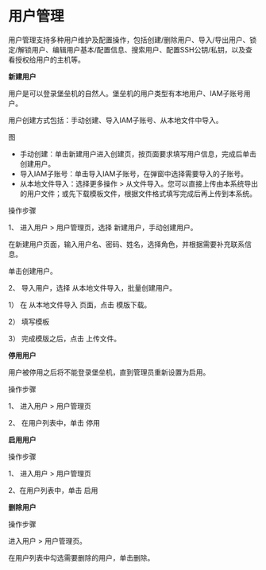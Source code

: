 # 用户管理


用户管理支持多种用户维护及配置操作，包括创建/删除用户、导入/导出用户、锁定/解锁用户、编辑用户基本/配置信息、搜索用户、配置SSH公钥/私钥，以及查看授权给用户的主机等。


**新建用户**

用户是可以登录堡垒机的自然人。堡垒机的用户类型有本地用户、IAM子账号用户。

用户创建方式包括：手动创建、导入IAM子账号、从本地文件中导入。

图


- 手动创建：单击新建用户进入创建页，按页面要求填写用户信息，完成后单击创建用户。
- 导入IAM子账号：单击导入IAM子账号，在弹窗中选择需要导入的子账号。
- 从本地文件导入：选择更多操作 > 从文件导入。您可以直接上传由本系统导出的用户文件；或先下载模板文件，根据文件格式填写完成后再上传到本系统。

操作步骤

1、 进入用户 > 用户管理页，选择 新建用户，手动创建用户。

  在新建用户页面，输入用户名、密码、姓名，选择角色，并根据需要补充联系信息。
  
  单击创建用户。

2、 导入用户，选择 从本地文件导入，批量创建用户。

  1） 在 从本地文件导入 页面，点击 模版下载。
  
  2） 填写模板
  
  3） 完成模版之后，点击 上传文件。
  
**停用用户**

用户被停用之后将不能登录堡垒机，直到管理员重新设置为启用。

操作步骤

1、 进入用户 > 用户管理页

2、 在用户列表中，单击 停用

**启用用户**

操作步骤

1、 进入用户 > 用户管理页

2、在用户列表中，单击 启用


**删除用户**

操作步骤

进入用户 > 用户管理页。

在用户列表中勾选需要删除的用户，单击删除。

